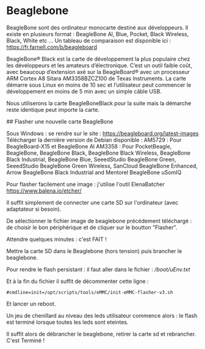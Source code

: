 # Beaglebone
BeagleBone sont des ordinateur monocarte destiné aux développeurs. Il existe en plusieurs format : BeagleBone Al, Blue, Pocket, Black Wireless, Black, White etc ... Un tableau de comparaison est disponible ici : https://fr.farnell.com/b/beagleboard

BeagleBone® Black est la carte de développement la plus populaire chez les développeurs et les amateurs d’électronique. C’est un outil faible coût, avec beaucoup d’extension axé sur la BeagleBoard® avec un processeur ARM Cortex A8 Sitara AM3358BZCZ100 de Texas Instruments. La carte démarre sous Linux en moins de 10 sec et l’utilisateur peut commencer le développement en moins de 5 min avec un simple câble USB.

Nous utiliserons la carte BeagleBoneBlack pour la suite mais la démarche reste identique peut importe la carte.

## Flasher une nouvelle carte BeagleBone

Sous Windows : se rendre sur le site : https://beagleboard.org/latest-images
Télécharger la dernière version de Debian disponible :
AM5729 : Pour BeagleBoard-X15 et BeagleBone Al
AM3358 : Pour PocketBeagle, BeagleBone, BeagleBone Black, BeagleBone Black Wireless, BeagleBone Black Industrial, BeagleBone Blue, SeeedStudio BeagleBone Green, SeeedStudio BeagleBone Green Wireless, SanCloud BeagleBone Enhanced, Arrow BeagleBone Black Industrial and Mentorel BeagleBone uSomIQ

Pour flasher facilement une image : j'utilise l'outil ElenaBatcher https://www.balena.io/etcher/

Il suffit simplement de connecter une carte SD sur l'ordinateur (avec adaptateur si besoin).

De sélectionner le fichier image de beaglebone précédement téléchargé : de choisir le bon périphérique et de cliquer sur le boutton "Flasher".

Attendre quelques minutes : c'est FAIT !

Mettre la carte SD dans le Beaglebone (hors tension) puis brancher le beaglebone.

Pour rendre le flash persistant : il faut aller dans le fichier :
*/boot/uEnv.txt*

Et à la fin du fichier il suffit de décommenter cette ligne :
```
#cmdline=init=/opt/scripts/tools/eMMC/init-eMMC-flasher-v3.sh
```

Et lancer un reboot.

Un jeu de chenillard au niveau des leds utilisateur commence alors : le flash est terminé lorsque toutes les leds sont eteintes.

Il suffit alors de débrancher le beaglebone, retirer la carte sd et rebrancher.
C'est Terminé !

